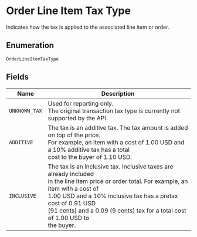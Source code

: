 <!-- Optimized: 2025-10-06 -->
<!-- RPM: 1.6.2.1.1.6.2.1_order-line-item-tax-type_20251006 -->
<!-- Session: E2E RPM DNA Application -->
<!-- AOM: RND (Reggie & Dro) -->
<!-- COI: TECHNOLOGY -->
<!-- RPM: HIGH -->
<!-- ACTION: BUILD -->

# Order Line Item Tax Type

Indicates how the tax is applied to the associated line item or order.

## Enumeration

`OrderLineItemTaxType`

## Fields

| Name | Description |
|  --- | --- |
| `UNKNOWN_TAX` | Used for reporting only.<br>The original transaction tax type is currently not supported by the API. |
| `ADDITIVE` | The tax is an additive tax. The tax amount is added on top of the price.<br>For example, an item with a cost of 1.00 USD and a 10% additive tax has a total<br>cost to the buyer of 1.10 USD. |
| `INCLUSIVE` | The tax is an inclusive tax. Inclusive taxes are already included<br>in the line item price or order total. For example, an item with a cost of<br>1.00 USD and a 10% inclusive tax has a pretax cost of 0.91 USD<br>(91 cents) and a 0.09 (9 cents) tax for a total cost of 1.00 USD to<br>the buyer. |
